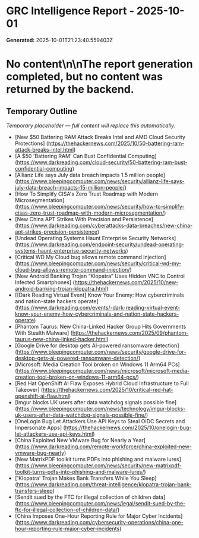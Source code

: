 # GRC Intelligence Report - 2025-10-01
**Generated:** 2025-10-01T21:23:40.559403Z
# No content\n\nThe report generation completed, but no content was returned by the backend.

## Temporary Outline
_Temporary placeholder — full content will replace this automatically._
- [New $50 Battering RAM Attack Breaks Intel and AMD Cloud Security Protections] (https://thehackernews.com/2025/10/50-battering-ram-attack-breaks-intel.html)
- [A $50 'Battering RAM' Can Bust Confidential Computing] (https://www.darkreading.com/cloud-security/50-battering-ram-bust-confidential-computing)
- [Allianz Life says July data breach impacts 1.5 million people] (https://www.bleepingcomputer.com/news/security/allianz-life-says-july-data-breach-impacts-15-million-people/)
- [How To Simplify CISA's Zero Trust Roadmap with Modern Microsegmentation] (https://www.bleepingcomputer.com/news/security/how-to-simplify-cisas-zero-trust-roadmap-with-modern-microsegmentation/)
- [New China APT Strikes With Precision and Persistence] (https://www.darkreading.com/cyberattacks-data-breaches/new-china-apt-strikes-precision-persistence)
- [Undead Operating Systems Haunt Enterprise Security Networks] (https://www.darkreading.com/endpoint-security/undead-operating-systems-haunt-enterprise-security-networks)
- [Critical WD My Cloud bug allows remote command injection] (https://www.bleepingcomputer.com/news/security/critical-wd-my-cloud-bug-allows-remote-command-injection/)
- [New Android Banking Trojan “Klopatra” Uses Hidden VNC to Control Infected Smartphones] (https://thehackernews.com/2025/10/new-android-banking-trojan-klopatra.html)
- [[Dark Reading Virtual Event] Know Your Enemy: How cybercriminals and nation-state hackers operate] (https://www.darkreading.com/events/-dark-reading-virtual-event-know-your-enemy-how-cybercriminals-and-nation-state-hackers-operate)
- [Phantom Taurus: New China-Linked Hacker Group Hits Governments With Stealth Malware] (https://thehackernews.com/2025/09/phantom-taurus-new-china-linked-hacker.html)
- [Google Drive for desktop gets AI-powered ransomware detection] (https://www.bleepingcomputer.com/news/security/google-drive-for-desktop-gets-ai-powered-ransomware-detection/)
- [Microsoft: Media Creation Tool broken on Windows 11 Arm64 PCs] (https://www.bleepingcomputer.com/news/microsoft/microsoft-media-creation-tool-broken-on-windows-11-arm64-pcs/)
- [Red Hat OpenShift AI Flaw Exposes Hybrid Cloud Infrastructure to Full Takeover] (https://thehackernews.com/2025/10/critical-red-hat-openshift-ai-flaw.html)
- [Imgur blocks UK users after data watchdog signals possible fine] (https://www.bleepingcomputer.com/news/technology/imgur-blocks-uk-users-after-data-watchdog-signals-possible-fine/)
- [OneLogin Bug Let Attackers Use API Keys to Steal OIDC Secrets and Impersonate Apps] (https://thehackernews.com/2025/10/onelogin-bug-let-attackers-use-api-keys.html)
- [China Exploited New VMware Bug for Nearly a Year] (https://www.darkreading.com/remote-workforce/china-exploited-new-vmware-bug-nearly)
- [New MatrixPDF toolkit turns PDFs into phishing and malware lures] (https://www.bleepingcomputer.com/news/security/new-matrixpdf-toolkit-turns-pdfs-into-phishing-and-malware-lures/)
- ['Klopatra' Trojan Makes Bank Transfers While You Sleep] (https://www.darkreading.com/threat-intelligence/klopatra-trojan-bank-transfers-sleep)
- [Sendit sued by the FTC for illegal collection of children data] (https://www.bleepingcomputer.com/news/legal/sendit-sued-by-the-ftc-for-illegal-collection-of-children-data/)
- [China Imposes One-Hour Reporting Rule for Major Cyber Incidents] (https://www.darkreading.com/cybersecurity-operations/china-one-hour-reporting-rule-major-cyber-incidents)
